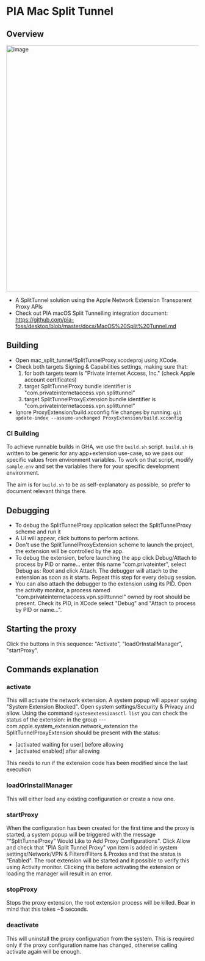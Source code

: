 # PIA Mac Split Tunnel
## Overview

<img width="643" alt="image" src="https://github.com/xvpn/pia_mac_split_tunnel/assets/109503634/1ad39ce3-aefa-4496-b791-1d3814a52ea4">


- A SplitTunnel solution using the Apple Network Extension Transparent Proxy APIs
- Check out PIA macOS Split Tunnelling integration document: https://github.com/pia-foss/desktop/blob/master/docs/MacOS%20Split%20Tunnel.md

## Building

- Open mac_split_tunnel/SplitTunnelProxy.xcodeproj using XCode.
- Check both targets Signing & Capabilities settings, making sure that:
	1. for both targets team is "Private Internet Access, Inc." (check Apple account certificates)
	2. target SplitTunnelProxy bundle identifier is "com.privateinternetaccess.vpn.splittunnel"
	3. target SplitTunnelProxyExtension bundle identifier is "com.privateinternetaccess.vpn.splittunnel"
- Ignore ProxyExtension/build.xcconfig file changes by running: `git update-index --assume-unchanged ProxyExtension/build.xcconfig`

### CI Building
To achieve runnable builds in GHA, we use the `build.sh` script.
`build.sh` is written to be generic for any app+extension use-case, so we pass our specific values from environment variables.
To work on that script, modify `sample.env` and set the variables there for your specific development environment.

The aim is for `build.sh` to be as self-explanatory as possible, so prefer to document relevant things there.

## Debugging

- To debug the SplitTunnelProxy application select the
  SplitTunnelProxy scheme and run it
- A UI will appear, click buttons to perform actions.
- Don't use the SplitTunnelProxyExtension scheme to launch
  the project, the extension will be controlled by the app.
- To debug the extension, before launching the app click
  Debug/Attach to process by PID or name...
  enter this name "com.privateinter", select Debug as: Root
  and click Attach.
  The debugger will attach to the extension as soon as it starts.
  Repeat this step for every debug session.
- You can also attach the debugger to the extension using its PID.
  Open the activity monitor, a process named
  "com.privateinternetaccess.vpn.splittunnel" owned by root
  should be present.
  Check its PID, in XCode select "Debug" and "Attach to process
  by PID or name...".

## Starting the proxy

Click the buttons in this sequence:
"Activate", "loadOrInstallManager", "startProxy".

## Commands explanation

### activate
This will activate the network extension.
A system popup will appear saying "System Extension Blocked".
Open system settings/Security & Privacy and allow.
Using the command `systemextensionsctl list` you can check the
status of the extension:
in the group --- com.apple.system_extension.network_extension
the SplitTunnelProxyExtension should be present with the status:
- [activated waiting for user] before allowing
- [activated enabled] after allowing

This needs to run if the extension code has been modified
since the last execution

### loadOrInstallManager
This will either load any existing configuration or create a new one.

### startProxy
When the configuration has been created for the first time and the
proxy is started, a system popup will be triggered with the message
"“SplitTunnelProxy” Would Like to Add Proxy Configurations".
Click Allow and check that "PIA Split Tunnel Proxy" vpn item is added
in system settings/Network/VPN & Filters/Filters & Proxies
and that the status is "Enabled".
The root extension will be started and it possible to verify this
using Activity monitor.
Clicking this before activating the extension or loading the manager
will result in an error.

### stopProxy
Stops the proxy extension, the root extension process will be killed.
Bear in mind that this takes ~5 seconds.

### deactivate
This will uninstall the proxy configuration from the system.
This is required only if the proxy configuration name has changed,
otherwise calling activate again will be enough.
